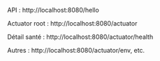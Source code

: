 API : http://localhost:8080/hello

Actuator root : http://localhost:8080/actuator

Détail santé : http://localhost:8080/actuator/health

Autres : http://localhost:8080/actuator/env, etc.